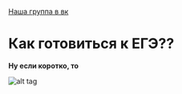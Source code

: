 [Наша группа в вк](https://vk.com/clubmaslov)
# Как готовиться к ЕГЭ??
**Ну если коротко, то**

![alt tag](https://i.ibb.co/vsGPJg0/BV.jpg "Описание будет тут")​
